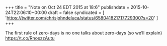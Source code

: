 +++
title = "Note on Oct 24 EDT 2015 at 18:6"
publishdate = 2015-10-24T22:06:10+00:00
draft = false
syndicated = [ 'https://twitter.com/chrisjohndeluca/status/658041821717729300?s=20' ]
+++

The first rule of zero-days is no one talks about zero-days (so we’ll explain) https://t.co/RnoszzAutu
